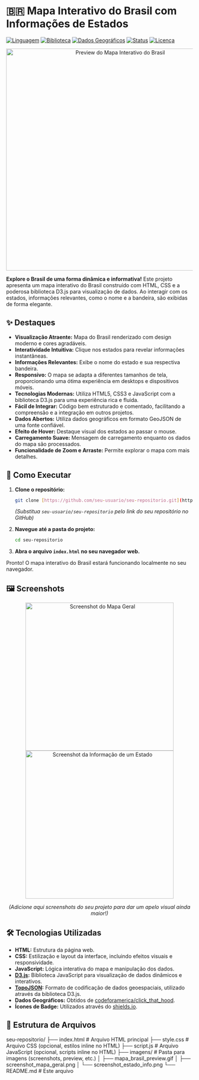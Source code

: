# 🇧🇷 Mapa Interativo do Brasil com Informações de Estados

[![Linguagem](https://img.shields.io/badge/Language-HTML%2FJavaScript%2FCSS-orange.svg)](https://developer.mozilla.org/pt-BR/docs/Web/HTML)
[![Biblioteca](https://img.shields.io/badge/Library-D3.js-blue.svg)](https://d3js.org/)
[![Dados Geográficos](https://img.shields.io/badge/Data-GeoJSON-green.svg)](https://geojson.org/)
[![Status](https://img.shields.io/badge/Status-Em%20Desenvolvimento-yellow)](https://github.com/seu-usuario/seu-repositorio)
[![Licença](https://img.shields.io/badge/License-MIT-lightgrey.svg)](https://opensource.org/licenses/MIT)

<p align="center">
  <img src="imagens/mapa_brasil_preview.gif" alt="Preview do Mapa Interativo do Brasil" width="600">
</p>

**Explore o Brasil de uma forma dinâmica e informativa!** Este projeto apresenta um mapa interativo do Brasil construído com HTML, CSS e a poderosa biblioteca D3.js para visualização de dados. Ao interagir com os estados, informações relevantes, como o nome e a bandeira, são exibidas de forma elegante.

## ✨ Destaques

* **Visualização Atraente:** Mapa do Brasil renderizado com design moderno e cores agradáveis.
* **Interatividade Intuitiva:** Clique nos estados para revelar informações instantâneas.
* **Informações Relevantes:** Exibe o nome do estado e sua respectiva bandeira.
* **Responsivo:** O mapa se adapta a diferentes tamanhos de tela, proporcionando uma ótima experiência em desktops e dispositivos móveis.
* **Tecnologias Modernas:** Utiliza HTML5, CSS3 e JavaScript com a biblioteca D3.js para uma experiência rica e fluida.
* **Fácil de Integrar:** Código bem estruturado e comentado, facilitando a compreensão e a integração em outros projetos.
* **Dados Abertos:** Utiliza dados geográficos em formato GeoJSON de uma fonte confiável.
* **Efeito de Hover:** Destaque visual dos estados ao passar o mouse.
* **Carregamento Suave:** Mensagem de carregamento enquanto os dados do mapa são processados.
* **Funcionalidade de Zoom e Arraste:** Permite explorar o mapa com mais detalhes.

## 🚀 Como Executar

1.  **Clone o repositório:**
    ```bash
    git clone [https://github.com/seu-usuario/seu-repositorio.git](https://github.com/seu-usuario/seu-repositorio.git)
    ```
    *(Substitua `seu-usuario/seu-repositorio` pelo link do seu repositório no GitHub)*

2.  **Navegue até a pasta do projeto:**
    ```bash
    cd seu-repositorio
    ```

3.  **Abra o arquivo `index.html` no seu navegador web.**

   Pronto! O mapa interativo do Brasil estará funcionando localmente no seu navegador.

## 🖼️ Screenshots

<p align="center">
  <img src="imagens/screenshot_mapa_geral.png" alt="Screenshot do Mapa Geral" width="400">
  <img src="imagens/screenshot_estado_info.png" alt="Screenshot da Informação de um Estado" width="400">
</p>
<p align="center">
  <em>(Adicione aqui screenshots do seu projeto para dar um apelo visual ainda maior!)</em>
</p>

## 🛠️ Tecnologias Utilizadas

* **HTML:** Estrutura da página web.
* **CSS:** Estilização e layout da interface, incluindo efeitos visuais e responsividade.
* **JavaScript:** Lógica interativa do mapa e manipulação dos dados.
* **[D3.js](https://d3js.org/):** Biblioteca JavaScript para visualização de dados dinâmicos e interativos.
* **[TopoJSON](https://github.com/topojson/topojson):** Formato de codificação de dados geoespaciais, utilizado através da biblioteca D3.js.
* **Dados Geográficos:** Obtidos de [codeforamerica/click\_that\_hood](https://github.com/codeforamerica/click_that_hood/blob/master/public/data/brazil-states.geojson).
* **Ícones de Badge:** Utilizados através do [shields.io](https://shields.io/).

## 📂 Estrutura de Arquivos

seu-repositorio/
├── index.html          # Arquivo HTML principal
├── style.css           # Arquivo CSS (opcional, estilos inline no HTML)
├── script.js           # Arquivo JavaScript (opcional, scripts inline no HTML)
├── imagens/            # Pasta para imagens (screenshots, preview, etc.)
│   ├── mapa_brasil_preview.gif
│   ├── screenshot_mapa_geral.png
│   └── screenshot_estado_info.png
└── README.md           # Este arquivo
